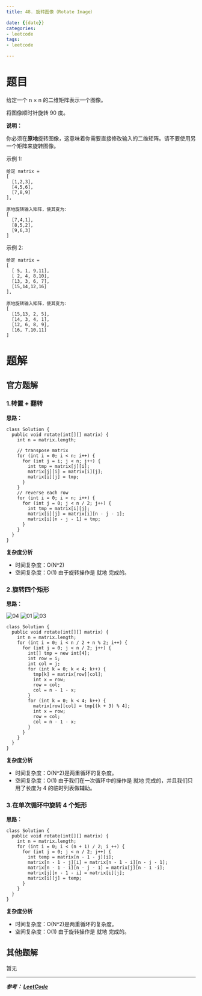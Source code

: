 ```yaml
---
title: 48. 旋转图像（Rotate Image）

date: {{date}}
categories:
- leetcode
tags:
- leetcode

---
```

# 题目
给定一个 n × n 的二维矩阵表示一个图像。

将图像顺时针旋转 90 度。

**说明：**

你必须在**原地**旋转图像，这意味着你需要直接修改输入的二维矩阵。请不要使用另一个矩阵来旋转图像。

示例 1:
```
给定 matrix =
[
  [1,2,3],
  [4,5,6],
  [7,8,9]
],

原地旋转输入矩阵，使其变为:
[
  [7,4,1],
  [8,5,2],
  [9,6,3]
]
```
示例 2:
```
给定 matrix =
[
  [ 5, 1, 9,11],
  [ 2, 4, 8,10],
  [13, 3, 6, 7],
  [15,14,12,16]
],

原地旋转输入矩阵，使其变为:
[
  [15,13, 2, 5],
  [14, 3, 4, 1],
  [12, 6, 8, 9],
  [16, 7,10,11]
]
```


# 题解

## 官方题解
### 1.转置 + 翻转
**思路：**

```
class Solution {
  public void rotate(int[][] matrix) {
    int n = matrix.length;

    // transpose matrix
    for (int i = 0; i < n; i++) {
      for (int j = i; j < n; j++) {
        int tmp = matrix[j][i];
        matrix[j][i] = matrix[i][j];
        matrix[i][j] = tmp;
      }
    }
    // reverse each row
    for (int i = 0; i < n; i++) {
      for (int j = 0; j < n / 2; j++) {
        int tmp = matrix[i][j];
        matrix[i][j] = matrix[i][n - j - 1];
        matrix[i][n - j - 1] = tmp;
      }
    }
  }
}

```
**复杂度分析**
- 时间复杂度：O(N^2)
- 空间复杂度：O(1) 由于旋转操作是 就地 完成的。

### 2.旋转四个矩形
**思路：**

![04](https://i.loli.net/2019/09/17/KPWStIcND9OinMk.png)
![01](https://i.loli.net/2019/09/17/N9zZfK6CAap5bgl.png)
![03](https://i.loli.net/2019/09/17/JNt8dT1D9inzSgB.png)

```
class Solution {
  public void rotate(int[][] matrix) {
    int n = matrix.length;
    for (int i = 0; i < n / 2 + n % 2; i++) {
      for (int j = 0; j < n / 2; j++) {
        int[] tmp = new int[4];
        int row = i;
        int col = j;
        for (int k = 0; k < 4; k++) {
          tmp[k] = matrix[row][col];
          int x = row;
          row = col;
          col = n - 1 - x;
        }
        for (int k = 0; k < 4; k++) {
          matrix[row][col] = tmp[(k + 3) % 4];
          int x = row;
          row = col;
          col = n - 1 - x;
        }
      }
    }
  }
}

```
**复杂度分析**
- 时间复杂度：O(N^2)是两重循环的复杂度。
- 空间复杂度：O(1)  由于我们在一次循环中的操作是 就地 完成的，并且我们只用了长度为 4 的临时列表做辅助。

### 3.在单次循环中旋转 4 个矩形
**思路：**

```
class Solution {
  public void rotate(int[][] matrix) {
    int n = matrix.length;
    for (int i = 0; i < (n + 1) / 2; i ++) {
      for (int j = 0; j < n / 2; j++) {
        int temp = matrix[n - 1 - j][i];
        matrix[n - 1 - j][i] = matrix[n - 1 - i][n - j - 1];
        matrix[n - 1 - i][n - j - 1] = matrix[j][n - 1 -i];
        matrix[j][n - 1 - i] = matrix[i][j];
        matrix[i][j] = temp;
      }
    }
  }
}

```
**复杂度分析**
- 时间复杂度：O(N^2)是两重循环的复杂度。
- 空间复杂度：O(1) 由于旋转操作是 就地 完成的。


## 其他题解
暂无


---
***参考：
[LeetCode](https://leetcode-cn.com/problems/rotate-image/solution/xuan-zhuan-tu-xiang-by-leetcode/)***
